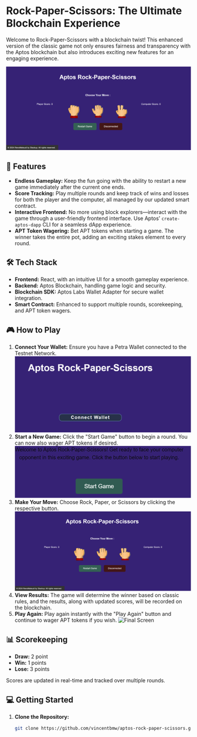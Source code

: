 # Rock-Paper-Scissors: The Ultimate Blockchain Experience

Welcome to Rock-Paper-Scissors with a blockchain twist! This enhanced version of the classic game not only ensures fairness and transparency with the Aptos blockchain but also introduces exciting new features for an engaging experience.

![Game Preview](https://github.com/retno2777/aptos-rock-paper-scissors/blob/main/src/readMeImage/Home.png)


## 🚀 Features

- **Endless Gameplay:** Keep the fun going with the ability to restart a new game immediately after the current one ends.
- **Score Tracking:** Play multiple rounds and keep track of wins and losses for both the player and the computer, all managed by our updated smart contract.
- **Interactive Frontend:** No more using block explorers—interact with the game through a user-friendly frontend interface. Use Aptos’ `create-aptos-dapp` CLI for a seamless dApp experience.
- **APT Token Wagering:** Bet APT tokens when starting a game. The winner takes the entire pot, adding an exciting stakes element to every round.

## 🛠 Tech Stack

- **Frontend:** React, with an intuitive UI for a smooth gameplay experience.
- **Backend:** Aptos Blockchain, handling game logic and security.
- **Blockchain SDK:** Aptos Labs Wallet Adapter for secure wallet integration.
- **Smart Contract:** Enhanced to support multiple rounds, scorekeeping, and APT token wagers.

## 🎮 How to Play

1. **Connect Your Wallet:** Ensure you have a Petra Wallet connected to the Testnet Network.
   ![Connect Wallet](https://github.com/retno2777/aptos-rock-paper-scissors/blob/main/src/readMeImage/Connect.png)
2. **Start a New Game:** Click the "Start Game" button to begin a round. You can now also wager APT tokens if desired.
   ![Start Game](https://github.com/retno2777/aptos-rock-paper-scissors/blob/main/src/readMeImage/Start.png)
3. **Make Your Move:** Choose Rock, Paper, or Scissors by clicking the respective button.
   ![Choose Move](https://github.com/retno2777/aptos-rock-paper-scissors/blob/main/src/readMeImage/Home.png)
4. **View Results:** The game will determine the winner based on classic rules, and the results, along with updated scores, will be recorded on the blockchain.
5. **Play Again:** Play again instantly with the "Play Again" button and continue to wager APT tokens if you wish.
   ![Final Screen](hhttps://github.com/retno2777/aptos-rock-paper-scissors/blob/main/src/readMeImage/Result.png)

## 📊 Scorekeeping

- **Draw:** 2 point
- **Win:** 1 points
- **Lose:** 3 points

Scores are updated in real-time and tracked over multiple rounds.

## 💻 Getting Started

1. **Clone the Repository:**
   ```bash
   git clone https://github.com/vincentbmw/aptos-rock-paper-scissors.git
